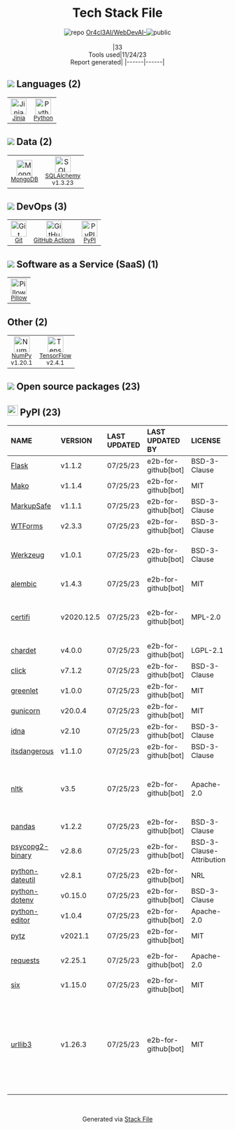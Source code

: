 <!--
--- Readme.md Snippet without images Start ---
## Tech Stack
Or4cl3AI/WebDevAI- is built on the following main stack:
- [Python](https://www.python.org) – Languages
- [MongoDB](http://www.mongodb.com/) – Databases
- [SQLAlchemy](http://www.sqlalchemy.org/) – Object Relational Mapper (ORM)
- [NumPy](http://www.numpy.org/) – Data Science Tools
- [Jinja](https://palletsprojects.com/p/jinja/) – Templating Languages & Extensions
- [Pillow](https://python-pillow.github.io/) – Image Processing and Management
- [TensorFlow](https://www.tensorflow.org) – Machine Learning Tools
- [GitHub Actions](https://github.com/features/actions) – Continuous Integration

Full tech stack [here](/techstack.md)
--- Readme.md Snippet without images End ---

--- Readme.md Snippet with images Start ---
## Tech Stack
Or4cl3AI/WebDevAI- is built on the following main stack:
- <img width='25' height='25' src='https://img.stackshare.io/service/993/pUBY5pVj.png' alt='Python'/> [Python](https://www.python.org) – Languages
- <img width='25' height='25' src='https://img.stackshare.io/service/1030/leaf-360x360.png' alt='MongoDB'/> [MongoDB](http://www.mongodb.com/) – Databases
- <img width='25' height='25' src='https://img.stackshare.io/service/1839/q5uAkmy7.png' alt='SQLAlchemy'/> [SQLAlchemy](http://www.sqlalchemy.org/) – Object Relational Mapper (ORM)
- <img width='25' height='25' src='https://img.stackshare.io/service/2179/default_332f874a2edb2686f578aa6389313efcea1eec41.png' alt='NumPy'/> [NumPy](http://www.numpy.org/) – Data Science Tools
- <img width='25' height='25' src='https://img.stackshare.io/service/2303/New_Project__20_.png' alt='Jinja'/> [Jinja](https://palletsprojects.com/p/jinja/) – Templating Languages & Extensions
- <img width='25' height='25' src='https://img.stackshare.io/service/2375/default_1f67b0ca7416a9f52beb655f90b5602d5ef74b75.jpg' alt='Pillow'/> [Pillow](https://python-pillow.github.io/) – Image Processing and Management
- <img width='25' height='25' src='https://img.stackshare.io/service/4717/FtFnqC38_400x400.png' alt='TensorFlow'/> [TensorFlow](https://www.tensorflow.org) – Machine Learning Tools
- <img width='25' height='25' src='https://img.stackshare.io/service/11563/actions.png' alt='GitHub Actions'/> [GitHub Actions](https://github.com/features/actions) – Continuous Integration

Full tech stack [here](/techstack.md)
--- Readme.md Snippet with images End ---
-->
<div align="center">

# Tech Stack File
![](https://img.stackshare.io/repo.svg "repo") [Or4cl3AI/WebDevAI-](https://github.com/Or4cl3AI/WebDevAI-)![](https://img.stackshare.io/public_badge.svg "public")
<br/><br/>
|33<br/>Tools used|11/24/23 <br/>Report generated|
|------|------|
</div>

## <img src='https://img.stackshare.io/languages.svg'/> Languages (2)
<table><tr>
  <td align='center'>
  <img width='36' height='36' src='https://img.stackshare.io/service/2303/New_Project__20_.png' alt='Jinja'>
  <br>
  <sub><a href="https://palletsprojects.com/p/jinja/">Jinja</a></sub>
  <br>
  <sub></sub>
</td>

<td align='center'>
  <img width='36' height='36' src='https://img.stackshare.io/service/993/pUBY5pVj.png' alt='Python'>
  <br>
  <sub><a href="https://www.python.org">Python</a></sub>
  <br>
  <sub></sub>
</td>

</tr>
</table>

## <img src='https://img.stackshare.io/databases.svg'/> Data (2)
<table><tr>
  <td align='center'>
  <img width='36' height='36' src='https://img.stackshare.io/service/1030/leaf-360x360.png' alt='MongoDB'>
  <br>
  <sub><a href="http://www.mongodb.com/">MongoDB</a></sub>
  <br>
  <sub></sub>
</td>

<td align='center'>
  <img width='36' height='36' src='https://img.stackshare.io/service/1839/q5uAkmy7.png' alt='SQLAlchemy'>
  <br>
  <sub><a href="http://www.sqlalchemy.org/">SQLAlchemy</a></sub>
  <br>
  <sub>v1.3.23</sub>
</td>

</tr>
</table>

## <img src='https://img.stackshare.io/devops.svg'/> DevOps (3)
<table><tr>
  <td align='center'>
  <img width='36' height='36' src='https://img.stackshare.io/service/1046/git.png' alt='Git'>
  <br>
  <sub><a href="http://git-scm.com/">Git</a></sub>
  <br>
  <sub></sub>
</td>

<td align='center'>
  <img width='36' height='36' src='https://img.stackshare.io/service/11563/actions.png' alt='GitHub Actions'>
  <br>
  <sub><a href="https://github.com/features/actions">GitHub Actions</a></sub>
  <br>
  <sub></sub>
</td>

<td align='center'>
  <img width='36' height='36' src='https://img.stackshare.io/service/12572/-RIWgodF_400x400.jpg' alt='PyPI'>
  <br>
  <sub><a href="https://pypi.org/">PyPI</a></sub>
  <br>
  <sub></sub>
</td>

</tr>
</table>

## <img src='https://img.stackshare.io/saas.svg'/> Software as a Service (SaaS) (1)
<table><tr>
  <td align='center'>
  <img width='36' height='36' src='https://img.stackshare.io/service/2375/default_1f67b0ca7416a9f52beb655f90b5602d5ef74b75.jpg' alt='Pillow'>
  <br>
  <sub><a href="https://python-pillow.github.io/">Pillow</a></sub>
  <br>
  <sub></sub>
</td>

</tr>
</table>

## Other (2)
<table><tr>
  <td align='center'>
  <img width='36' height='36' src='https://img.stackshare.io/service/2179/default_332f874a2edb2686f578aa6389313efcea1eec41.png' alt='NumPy'>
  <br>
  <sub><a href="http://www.numpy.org/">NumPy</a></sub>
  <br>
  <sub>v1.20.1</sub>
</td>

<td align='center'>
  <img width='36' height='36' src='https://img.stackshare.io/service/4717/FtFnqC38_400x400.png' alt='TensorFlow'>
  <br>
  <sub><a href="https://www.tensorflow.org">TensorFlow</a></sub>
  <br>
  <sub>v2.4.1</sub>
</td>

</tr>
</table>


## <img src='https://img.stackshare.io/group.svg' /> Open source packages (23)</h2>

## <img width='24' height='24' src='https://img.stackshare.io/service/12572/-RIWgodF_400x400.jpg'/> PyPI (23)

|NAME|VERSION|LAST UPDATED|LAST UPDATED BY|LICENSE|VULNERABILITIES|
|:------|:------|:------|:------|:------|:------|
|[Flask](https://pypi.org/Flask)|v1.1.2|07/25/23|e2b-for-github[bot] |BSD-3-Clause|N/A|
|[Mako](https://pypi.org/Mako)|v1.1.4|07/25/23|e2b-for-github[bot] |MIT|N/A|
|[MarkupSafe](https://pypi.org/MarkupSafe)|v1.1.1|07/25/23|e2b-for-github[bot] |BSD-3-Clause|N/A|
|[WTForms](https://pypi.org/WTForms)|v2.3.3|07/25/23|e2b-for-github[bot] |BSD-3-Clause|N/A|
|[Werkzeug](https://pypi.org/Werkzeug)|v1.0.1|07/25/23|e2b-for-github[bot] |BSD-3-Clause|[CVE-2023-25577](https://github.com/advisories/GHSA-xg9f-g7g7-2323) (High)<br/>[CVE-2023-23934](https://github.com/advisories/GHSA-px8h-6qxv-m22q) (Low)|
|[alembic](https://pypi.org/alembic)|v1.4.3|07/25/23|e2b-for-github[bot] |MIT|N/A|
|[certifi](https://pypi.org/certifi)|v2020.12.5|07/25/23|e2b-for-github[bot] |MPL-2.0|[CVE-2023-37920](https://github.com/advisories/GHSA-xqr8-7jwr-rhp7) (High)<br/>[CVE-2022-23491](https://github.com/advisories/GHSA-43fp-rhv2-5gv8) (Moderate)|
|[chardet](https://pypi.org/chardet)|v4.0.0|07/25/23|e2b-for-github[bot] |LGPL-2.1|N/A|
|[click](https://pypi.org/click)|v7.1.2|07/25/23|e2b-for-github[bot] |BSD-3-Clause|N/A|
|[greenlet](https://pypi.org/greenlet)|v1.0.0|07/25/23|e2b-for-github[bot] |MIT|N/A|
|[gunicorn](https://pypi.org/gunicorn)|v20.0.4|07/25/23|e2b-for-github[bot] |MIT|N/A|
|[idna](https://pypi.org/idna)|v2.10|07/25/23|e2b-for-github[bot] |BSD-3-Clause|N/A|
|[itsdangerous](https://pypi.org/itsdangerous)|v1.1.0|07/25/23|e2b-for-github[bot] |BSD-3-Clause|N/A|
|[nltk](https://pypi.org/nltk)|v3.5|07/25/23|e2b-for-github[bot] |Apache-2.0|[CVE-2021-43854](https://github.com/advisories/GHSA-f8m6-h2c7-8h9x) (High)<br/>[CVE-2021-3842](https://github.com/advisories/GHSA-rqjh-jp2r-59cj) (High)<br/>[CVE-2021-3828](https://github.com/advisories/GHSA-2ww3-fxvq-293j) (High)|
|[pandas](https://pypi.org/pandas)|v1.2.2|07/25/23|e2b-for-github[bot] |BSD-3-Clause|N/A|
|[psycopg2-binary](https://pypi.org/psycopg2-binary)|v2.8.6|07/25/23|e2b-for-github[bot] |BSD-3-Clause-Attribution|N/A|
|[python-dateutil](https://pypi.org/python-dateutil)|v2.8.1|07/25/23|e2b-for-github[bot] |NRL|N/A|
|[python-dotenv](https://pypi.org/python-dotenv)|v0.15.0|07/25/23|e2b-for-github[bot] |BSD-3-Clause|N/A|
|[python-editor](https://pypi.org/python-editor)|v1.0.4|07/25/23|e2b-for-github[bot] |Apache-2.0|N/A|
|[pytz](https://pypi.org/pytz)|v2021.1|07/25/23|e2b-for-github[bot] |MIT|N/A|
|[requests](https://pypi.org/requests)|v2.25.1|07/25/23|e2b-for-github[bot] |Apache-2.0|[CVE-2023-32681](https://github.com/advisories/GHSA-j8r2-6x86-q33q) (Moderate)|
|[six](https://pypi.org/six)|v1.15.0|07/25/23|e2b-for-github[bot] |MIT|N/A|
|[urllib3](https://pypi.org/urllib3)|v1.26.3|07/25/23|e2b-for-github[bot] |MIT|[CVE-2021-33503](https://github.com/advisories/GHSA-q2q7-5pp4-w6pg) (High)<br/>[CVE-2021-28363](https://github.com/advisories/GHSA-5phf-pp7p-vc2r) (Moderate)<br/>[CVE-2023-45803](https://github.com/advisories/GHSA-g4mx-q9vg-27p4) (Moderate)<br/>[CVE-2023-43804](https://github.com/advisories/GHSA-v845-jxx5-vc9f) (Moderate)|

<br/>
<div align='center'>

Generated via [Stack File](https://github.com/marketplace/stack-file)
